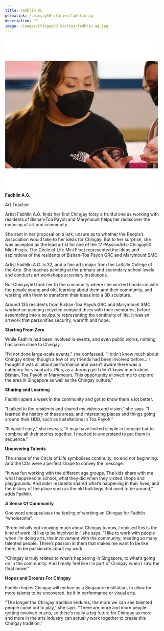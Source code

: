 ```yaml
---
title: Fadhlin AG
permalink: /chingay50-stories/fadhlin-ag
description: ""
image: /images/Chingay50 Stories/fadhlin ag.jpg
---
```

![Fadhlin A.G.](/images/Chingay50%20Stories/fadhlin%20ag.jpg)
**Fadhlin A.G.**

Art Teacher

Artist Fadhlin A.G. finds her first Chingay foray a fruitful one as working with residents of Bishan-Toa Payoh and Marymount helps her rediscover the meaning of art and community.

She sent in her proposal on a lark, unsure as to whether the People’s Association would take to her ideas for Chingay. But to her surprise, she was accepted as the lead artist for one of the 17 PAssionArts-Chingay50 Mini Floats. The Circle of Life Mini Float represented the ideas and aspirations of the residents of Bishan-Toa Payoh GRC and Marymount SMC.

Artist Fadhlin A.G. is 32, and a fine arts major from the LaSalle College of the Arts. She teaches painting at the primary and secondary school levels and conducts art workshops at tertiary institutions.

But Chingay50 took her to the community where she worked hands-on with the people young and old, learning about them and their community, and working with them to transform their ideas into a 3D sculpture.

Around 135 residents from Bishan-Toa Payoh GRC and Marymount SMC worked on painting recycled compact discs with their memories, before assembling into a sculpture representing the continuity of life. It was an artwork that personifies security, warmth and hope.

**Starting From Zero**

While Fadhlin had been involved in events, and even public works, nothing has come close to Chingay.

“I’d not done large-scale events,” she confessed. “I didn’t know much about Chingay either, though a few of my friends had been involved before… I thought it was all about performance and wasn’t aware there was a category for visual arts. Plus, as a Jurong girl I didn’t know much about Bishan, Toa Payoh or Marymount. This opportunity allowed me to explore the area in Singapore as well as the Chingay culture.”

**Sharing and Learning**

Fadhlin spent a week in the community and got to know them a lot better. 

“I talked to the residents and shared my videos and vision,” she says. “I learned the history of these areas, and interesting places and things going around their HDB, such as installations in Toa Payoh.”

“It wasn’t easy,” she reveals, “it may have looked simple in concept but to combine all their stories together, I needed to understand to put them in sequence.”

**Uncovering Talents**

The shape of the Circle of Life symbolises continuity, no end nor beginning. And the CDs were a perfect shape to convey the message. 

“It was fun working with the different age groups. The kids share with me what happened in school, what they did when they visited shops and playgrounds. And older residents shared what’s happening in their lives, and the history of the place such as the old buildings that used to be around,” adds Fadhlin.

**A Sense Of Community**

One word encapsulates the feeling of working on Chingay for Fadhlin  “wholesome”.

“From initially not knowing much about Chingay to now, I realised this is the kind of work I’d like to be involved in,” she says. “I like to work with people when I’m doing arts, the involvement with the community, meeting so many talented people. There’s passion in them that makes me want to be like them, to be passionate about my work.

“Chingay is truly related to what’s happening in Singapore, to what’s going on in the community. And I really feel like I’m part of Chingay when I saw the float move.”

**Hopes and Dreams For Chingay**

Fadhlin hopes Chingay will endure as a Singapore institution, to allow for more talents to be uncovered, be it in performance or visual arts.

“The longer the Chingay tradition endures, the more we can see talented people come out to play,” she says. “There are more and more people getting involved in arts, so there’s really a big future for Chingay as more and more in the arts industry can actually work together to create this Chingay tradition.”